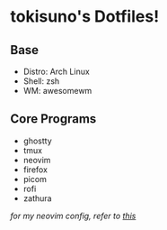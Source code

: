 # tokisuno's Dotfiles!

## Base
- Distro: Arch Linux
- Shell: zsh
- WM: awesomewm

## Core Programs
- ghostty
- tmux
- neovim
- firefox
- picom
- rofi
- zathura

*for my neovim config, refer to [this](https://github.com/tokisuno/nvim)*
